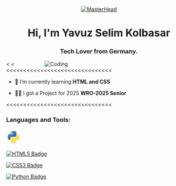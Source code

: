<div align="center">
  <a href="https://yavuzselimkolbasar.io">
    <img src="https://c.tenor.com/XgAG1LXjpcYAAAAd/apartamento-qualquer-banner-banner.gif" alt="MasterHead">
  </a>
</div>

<h1 align="center">Hi, I'm Yavuz Selim Kolbasar</h1>
<h3 align="center">Tech Lover from Germany.</h3>
<img align="right" alt="Coding" width="400" src="https://adeels.ca/assets/images/github.gif">

<
<
<<<<<<<<<<<<<<<<<<<<<<<<<<<<<<<

- 🌱 I’m currently learning **HTML and CSS**

- 👨‍💻 I got a Project for 2025 **WRO-2025 Senior**


<<<<<<<<<<<<<<<<<<<<<<<<<<<<<<<

<h3 align="left">Languages and Tools:</h3>
<p><img src="https://raw.githubusercontent.com/devicons/devicon/master/icons/python/python-original.svg" alt="python" width="40" height="40"/></p>
<p align="left"><a href="https://github.com/yavuzselimkolbasar/yavuzselimkolbasar" target="_blank" rel="noreferrer"><img src="[https://raw.githubusercontent.com/devicons/devicon/master/icons/python[...]</a></p>
<p><img src="https://img.shields.io/badge/HTML5-E34F26?style=for-the-badge&logo=html5&logoColor=white" alt="HTML5 Badge" /></p>
<p><img src="https://img.shields.io/badge/CSS3-1572B6?style=for-the-badge&logo=css3&logoColor=white" alt="CSS3 Badge" /></p>
<p><img src="https://img.shields.io/badge/Python-3776AB?style=for-the-badge&logo=python&logoColor=white" alt="Python Badge" /></p>
